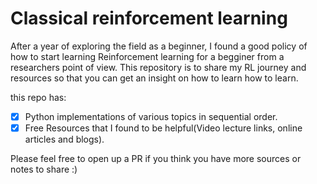 # Classical reinforcement learning
After a year of exploring the field as a beginner, I found a good policy of how to start learning Reinforcement learning for a begginer from a researchers point of view. This repository is to share my RL journey and resources so that you can get an insight on how to learn how to learn.

this repo has:

- [x] Python implementations of various topics in sequential order.
- [x] Free Resources that I found to be helpful(Video lecture links, online articles and blogs).

Please feel free to open up a PR if you think you have more sources or notes to share :)
